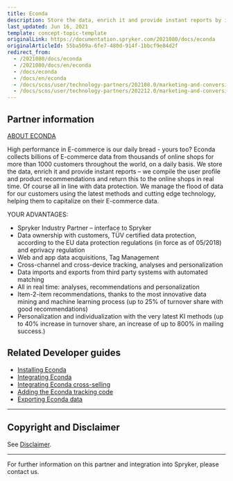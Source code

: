 ```yaml
---
title: Econda
description: Store the data, enrich it and provide instant reports by integrating Econda into Spryker Commerce OS.
last_updated: Jun 16, 2021
template: concept-topic-template
originalLink: https://documentation.spryker.com/2021080/docs/econda
originalArticleId: 55ba509a-6fe7-480d-914f-1bbcf9e84d2f
redirect_from:
  - /2021080/docs/econda
  - /2021080/docs/en/econda
  - /docs/econda
  - /docs/en/econda
  - /docs/scos/user/technology-partners/202108.0/marketing-and-conversion/personalization-and-cross-selling/econda/econda.html
  - /docs/scos/user/technology-partners/202212.0/marketing-and-conversion/personalization-and-cross-selling/econda/econda.html
---
```


## Partner information

[ABOUT ECONDA](https://www.econda.de/)

High performance in E-commerce is our daily bread - yours too? Econda collects billions of E-commerce data from thousands of online shops for more than 1000 customers throughout the world, on a daily basis. We store the data, enrich it and provide instant reports – we compile the user profile and product recommendations and return this to the online shops in real time. Of course all in line with data protection. We manage the flood of data for our customers using the latest methods and cutting edge technology, helping them to capitalize on their E-commerce data.

YOUR ADVANTAGES:

* Spryker Industry Partner – interface to Spryker
* Data ownership with customers, TÜV certified data protection, according to the EU data protection regulations (in force as of 05/2018) and eprivacy regulation
* Web and app data acquisitions, Tag Management
* Cross-channel and cross-device tracking, analyses and personalization
* Data imports and exports from third party systems with automated matching
* All in real time: analyses, recommendations and personalization
* Item-2-item recommendations, thanks to the most innovative data mining and machine learning process (up to 25% of turnover share with good recommendations)
* Personalization and individualization with the very latest KI methods (up to 40% increase in turnover share, an increase of up to 800% in mailing success.)

## Related Developer guides

* [Installing Econda](/docs/pbc/all/product-relationship-management/{{page.version}}/third-party-integrations/econda/install-econda.html)
* [Integrating Econda](/docs/pbc/all/product-relationship-management/{{page.version}}/third-party-integrations/econda/integrate-econda.html)
* [Integrating Econda cross-selling](/docs/pbc/all/product-relationship-management/{{page.version}}/third-party-integrations/econda/integrate-econda-cross-selling.html)
* [Adding the Econda tracking code](/docs/pbc/all/product-relationship-management/{{page.version}}/third-party-integrations/econda/add-the-econda-tracking-code.html)
* [Exporting Econda data](/docs/pbc/all/product-relationship-management/{{page.version}}/third-party-integrations/econda/export-econda-data.html)



---

## Copyright and Disclaimer

See [Disclaimer](https://github.com/spryker/spryker-documentation).

---
For further information on this partner and integration into Spryker, please contact us.

<div class="hubspot-form js-hubspot-form" data-portal-id="2770802" data-form-id="163e11fb-e833-4638-86ae-a2ca4b929a41" id="hubspot-1"></div>
